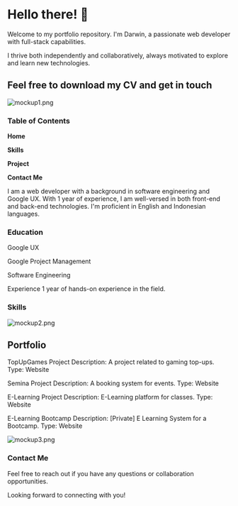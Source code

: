 # Hello there! 👋

Welcome to my portfolio repository. I'm Darwin, a passionate web developer with full-stack capabilities.

I thrive both independently and collaboratively, always motivated to explore and learn new technologies.

## Feel free to download my CV and get in touch

![mockup1.png](https://github.com/aldiandarwin/personal-portfolio/assets/70283015/6dbfd22a-b39a-41bb-bcb6-8948d9a35356)

### Table of Contents

**Home**

**Skills**

**Project**

**Contact Me**

I am a web developer with a background in software engineering and Google UX. With 1 year of experience, I am well-versed in both front-end and back-end technologies. I'm proficient in English and Indonesian languages.

### Education

Google UX

Google Project Management

Software Engineering

Experience
1 year of hands-on experience in the field.

### Skills

![mockup2.png](https://github.com/aldiandarwin/personal-portfolio/assets/70283015/11209572-6eb7-4b6e-8fb5-d843bf450285)

## Portfolio

TopUpGames Project
Description: A project related to gaming top-ups.
Type: Website

Semina Project
Description: A booking system for events.
Type: Website

E-Learning Project
Description: E-Learning platform for classes.
Type: Website

E-Learning Bootcamp
Description: [Private] E Learning System for a Bootcamp.
Type: Website

![mockup3.png](https://github.com/aldiandarwin/personal-portfolio/assets/70283015/07b7aed3-8b54-4f55-a804-368e8ccefa4a)

### Contact Me

Feel free to reach out if you have any questions or collaboration opportunities.

Looking forward to connecting with you!
